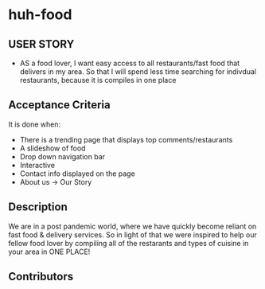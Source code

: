# huh-food

## USER STORY

* AS a food lover, I want easy access to all restaurants/fast food that delivers in my area. So that I will spend less time searching for indivdual restaurants, because it is compiles in one place

## Acceptance Criteria

It is done when:
* There is a trending page that displays top comments/restaurants
* A slideshow of food
* Drop down navigation bar
* Interactive
* Contact info displayed on the page
* About us -> Our Story

## Description
We are in a post pandemic world, where we have quickly become reliant on fast food & delivery services. So in light of that we were inspired to help our fellow food lover by compiling all of the restarants 
and types of cuisine in your area in ONE PLACE!

## Contributors
